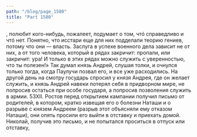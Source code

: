 ```yaml
---
path: "/blog/page_1580"
title: "Part 1580"
---
```


, полюбит кого-нибудь, пожалеет, подумает о том, чтó справедливо и чтó нет. Понятно, что исстари еще для них подделали теорию гениев, потому что они — власть. Заслуга в успехе военного дела зависит не от них, а от того человека, который в рядах закричит: пропали, или закричит: ура! И только в этих рядах можно служить с уверенностью, что ты полезен!»
Так думал князь Андрей, слушая толки, и очнулся только тогда, когда Паулучи позвал его, и все уже расходились.
На другой день на смотру государь спросил у князя Андрея, где он желает служить, и князь Андрей навеки потерял себя в придворном мире, не попросив остаться при особе государя, а попросив позволения служить в армии.
53XII.
Ростов перед открытием кампании получил письмо от родителей, в котором, кратко извещая его о болезни Наташи и о разрыве с князем Андреем (разрыв этот объясняли ему отказом Наташи), они опять просили его выйти в отставку и приехать домой. Николай, получив это письмо, и не попытался проситься в отпуск или отставку, 
